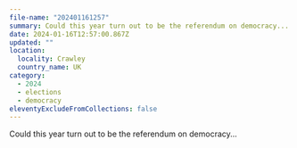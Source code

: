 ```yaml
---
file-name: "202401161257"
summary: Could this year turn out to be the referendum on democracy...
date: 2024-01-16T12:57:00.867Z
updated: ""
location:
  locality: Crawley
  country_name: UK
category:
  - 2024
  - elections
  - democracy
eleventyExcludeFromCollections: false
---
```


Could this year turn out to be the referendum on democracy...
